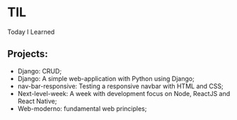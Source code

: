 # TIL

Today I Learned

## Projects:

- Django: CRUD;
- Django: A simple web-application with Python using Django;
- nav-bar-responsive: Testing a responsive navbar with HTML and CSS;
- Next-level-week: A week with development focus on Node, ReactJS and React Native;
- Web-moderno: fundamental web principles;
